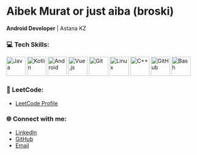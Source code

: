 # Aibek Murat or just aiba (broski)

**Android Developer** | Astana KZ

### 💻 Tech Skills:
<p>
  <img src="https://skillicons.dev/icons?i=java" alt="Java" width="50" height="50"/>
  <img src="https://skillicons.dev/icons?i=kotlin" alt="Kotlin" width="50" height="50"/>
  <img src="https://skillicons.dev/icons?i=androidstudio" alt="Android" width="50" height="50"/>
  <img src="https://skillicons.dev/icons?i=vue" alt="Vue.js" width="50" height="50"/>
  <img src="https://skillicons.dev/icons?i=git" alt="Git" width="50" height="50"/>
  <img src="https://skillicons.dev/icons?i=linux" alt="Linux" width="50" height="50"/>
  <img src="https://skillicons.dev/icons?i=cpp" alt="C++" width="50" height="50"/>
  <img src="https://skillicons.dev/icons?i=github" alt="GitHub" width="50" height="50"/>
  <img src="https://skillicons.dev/icons?i=bash" alt="Bash" width="50" height="50"/>
</p>

### 🚀 LeetCode:
- [LeetCode Profile](https://leetcode.com/u/mr_aiba/)

### 🌐 Connect with me:
- [LinkedIn](https://www.linkedin.com/in/aibekmurat)
- [GitHub](https://github.com/aibekmurat)
- [Email](mailto:mr.aibek.developer@gmail.com)
